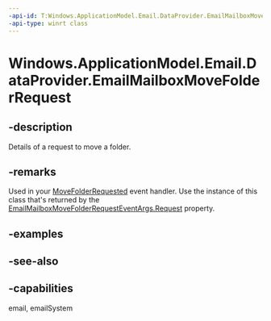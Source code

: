 ```yaml
---
-api-id: T:Windows.ApplicationModel.Email.DataProvider.EmailMailboxMoveFolderRequest
-api-type: winrt class
---
```


<!-- Class syntax.
public class EmailMailboxMoveFolderRequest : Windows.ApplicationModel.Email.DataProvider.IEmailMailboxMoveFolderRequest
-->

# Windows.ApplicationModel.Email.DataProvider.EmailMailboxMoveFolderRequest

## -description
Details of a request to move a folder.

## -remarks
Used in your [MoveFolderRequested](emaildataproviderconnection_movefolderrequested.md) event handler. Use the instance of this class that's returned by the [EmailMailboxMoveFolderRequestEventArgs.Request](emailmailboxmovefolderrequesteventargs_request.md) property.

## -examples

## -see-also

## -capabilities
email, emailSystem
